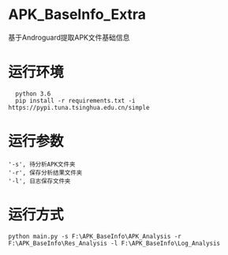 # APK_BaseInfo_Extra
基于Androguard提取APK文件基础信息

# 运行环境
```code
  python 3.6
  pip install -r requirements.txt -i https://pypi.tuna.tsinghua.edu.cn/simple
```

# 运行参数
```code
'-s', 待分析APK文件夹
'-r', 保存分析结果文件夹
'-l', 日志保存文件夹
```

# 运行方式
```code
python main.py -s F:\APK_BaseInfo\APK_Analysis -r F:\APK_BaseInfo\Res_Analysis -l F:\APK_BaseInfo\Log_Analysis
```
